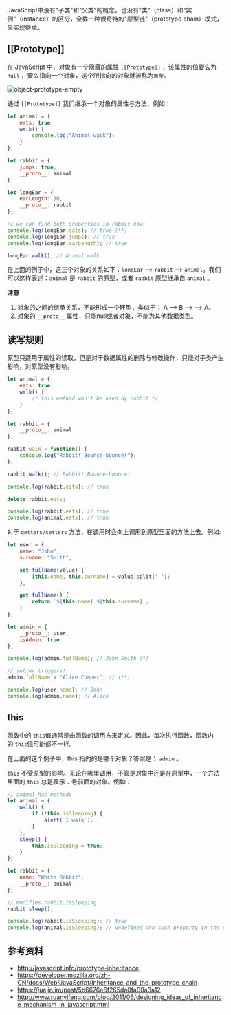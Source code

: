 JavaScript中没有"子类"和"父类"的概念，也没有"类"（class）和"实例"（instance）的区分，全靠一种很奇特的"原型链"（prototype chain）模式，来实现继承。

## [[Prototype]]

在 JavaScript 中，对象有一个隐藏的属性 `[[Prototype]]` ，该属性的值要么为`null` ，要么指向一个对象，这个所指向的对象就被称为`原型`。

![object-prototype-empty](https://img.i7years.com/blog/object-prototype-empty@2x.png)



通过 `[[Prototype]]` 我们继承一个对象的属性与方法，例如：

```javascript
let animal = {
    eats: true,
    walk() {
        console.log("Animal walk");
    }
};

let rabbit = {
    jumps: true,
    __proto__: animal
};

let longEar = {
    earLength: 10,
    __proto__: rabbit
};

// we can find both properties in rabbit now:
console.log(longEar.eats); // true (**)
console.log(longEar.jumps); // true
console.log(longEar.earLength); // true

longEar.walk(); // Animal walk
```

在上面的例子中，这三个对象的关系如下：`longEar` --> `rabbit` --> `animal`。我们可以这样表述：`animal` 是 `rabbit` 的原型，或者 `rabbit` 原型继承自 `animal` 。

**注意**

1. 对象的之间的继承关系，不能形成一个环型，类似于： A --> B --> --> A。
2. 对象的 `__proto__` 属性，只能null或者对象，不能为其他数据类型。



## 读写规则

原型只适用于属性的读取，但是对于数据属性的删除与修改操作，只能对子类产生影响，对原型没有影响。

```javascript
let animal = {
    eats: true,
    walk() {
        /* this method won't be used by rabbit */
    }
};

let rabbit = {
    __proto__: animal
};

rabbit.walk = function() {
    console.log("Rabbit! Bounce-bounce!");
};

rabbit.walk(); // Rabbit! Bounce-bounce!

console.log(rabbit.eats); // true

delete rabbit.eats;

console.log(rabbit.eats); // true
console.log(animal.eats); // true
```

对于 `getters/setters` 方法，在调用时会向上调用到原型里面的方法上去。例如:

```javascript
let user = {
    name: "John",
    surname: "Smith",

    set fullName(value) {
        [this.name, this.surname] = value.split(" ");
    },

    get fullName() {
        return `${this.name} ${this.surname}`;
    }
};

let admin = {
    __proto__: user,
    isAdmin: true
};

console.log(admin.fullName); // John Smith (*)

// setter triggers!
admin.fullName = "Alice Cooper"; // (**)

console.log(user.name); // John
console.log(admin.name); // Alice
```



## this 

函数中的 `this`值通常是由函数的调用方来定义。因此，每次执行函数，函数内的 `this`值可能都不一样。

在上面的这个例子中，this 指向的是哪个对象？答案是： `admin` 。

`this` 不受原型的影响。无论在哪里调用，不管是对象中还是在原型中，一个方法里面的 `this` 总是表示 `.` 号前面的对象。例如：

```javascript
// animal has methods
let animal = {
    walk() {
        if (!this.isSleeping) {
            alert(`I walk`);
        }
    },
    sleep() {
        this.isSleeping = true;
    }
};

let rabbit = {
    name: "White Rabbit",
    __proto__: animal
};

// modifies rabbit.isSleeping
rabbit.sleep();

console.log(rabbit.isSleeping); // true
console.log(animal.isSleeping); // undefined (no such property in the prototype)
```



## 参考资料

- http://javascript.info/prototype-inheritance
- https://developer.mozilla.org/zh-CN/docs/Web/JavaScript/Inheritance_and_the_prototype_chain
- https://juejin.im/post/5b6676e6f265da0fa00a3a12
- http://www.ruanyifeng.com/blog/2011/06/designing_ideas_of_inheritance_mechanism_in_javascript.html